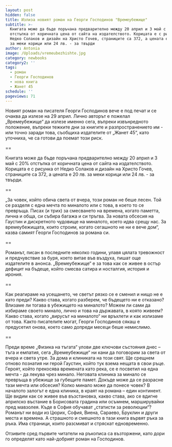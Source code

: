 ```yaml
---
layout: post
hidden: false
title: Излиза новият роман на Георги Господинов "Времеубежище"
subtitle: >-
  Книгата може да бъде поръчана предварително между 20 април и 3 май с 20%
  отстъпка от коричната цена от сайта на издателството. Корицата е с рисунка от
  Недко Солаков и дизайн на Христо Гочев, страниците са 372, а цената е 20 лв.
  за меки корици или 24 лв. - за твърди
author: Antonia
image: /Uploads/vremeubezhishte.jpg
category: newbooks
category2: ''
tags:
  - роман
  - Георги Господинов
  - нова книга
  - Жанет 45
schedule: ''
pageviews: 71
---
```

Новият роман на писателя Георги Господинов вече е под печат и се очаква да излезе на 29 април. Лично авторът е пожелал „Времеубежище“ да излезе именно сега, въпреки извънредното положение, въпреки тежките дни за книгите и разпространението им - или точно заради това, съобщиха издателите от „Жанет 45“, като уточниха, че са готови да поемат този риск.

\==

Книгата може да бъде поръчана предварително между 20 април и 3 май с 20% отстъпка от коричната цена от сайта на издателството. Корицата е с рисунка от Недко Солаков и дизайн на Христо Гочев, страниците са 372, а цената е 20 лв. за меки корици или 24 лв. - за твърди.

\==

„За човек, който обича света от вчера, този роман не беше лесен. Той се разделя с една мечта по миналото или с това, в което то се превръща. Писах (и трих) за смесването на времена, когато паметта, лична и обща, си събира багажа и си тръгва. За новата обсесия на Гаустин и дискретното чудовище на миналото, което идва срещу нас. За времеубежищата, които строим, когато сегашното не ни е вече дом“, казва самият Георги Господинов за романа си. 

\==

Романът, писан в последните няколко години, улавя цялата тревожност и предчувствие за буря, което витае във въздуха, пишат още издателите в анонса. „Времеубежище“ е за това как се живее в остър дефицит на бъдеще, който смесва сатира и носталгия, история и ирония. 

\==

Как реагираме на усещането, че светът рязко се е сменил и нищо не е като преди? Какво става, когато разберем, че бъдещето ни е отказано? Влизаме ли тогава в убежището на миналото? Можем ли  сами да избираме своето минало, лично и това на държавата, в която живеем? Какво става, когато „вирусът на миналото“ ни връхлети и как излизаме от това. Както писателите могат, Георги Господинов сякаш е предусетил онова, което само допреди месеци беше немислимо. 

\==

Преди време „Физика на тъгата“ улови две ключови състояния днес – тъга и емпатия, сега „Времеубежище“ ни кани да поговорим за света от вчера и света утре. За дома и клиниката на този свят. Ще срещнем отново познатия ни герой Гаустин, който тук взема нещата в свои ръце. Героят, който прекосява времената като река, се е посветил на една мечта - да лекува чрез минало. Неговата клиника за минало се превръща в убежище за губещите памет. Докъде може да се разрасне тази мечта или обсесия? Колко минало може да понесе човек? В началото залогът е една клиника, в краят на романа – един континент. Ще видим как се живее във възстановка, какво става, ако се вдигне априлско въстание в Борисовата градина или осъмнем, марширувайки пред мавзолея. Къде в София обучават „статисти за революции“? Романът ни води из Цюрих, София, Виена, Сараево, Бруклин и други места и времена. А страшното и смешното в тази книга вървят ръка за ръка. Има страници, които разсмиват и стряскат едновременно. 

Отзивите сред първите читатели на ръкописа са възторжени, като дори го определят като най-добрият роман на Господинов.

